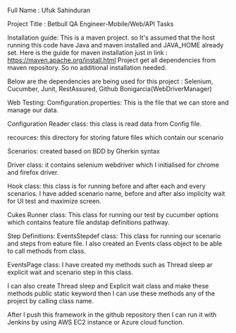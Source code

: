 Full Name : Ufuk Sahinduran

Project Title : Betbull QA Engineer-Mobile/Web/API Tasks

Installation guide: This is a maven project. so It's assumed that the host running this code have Java and maven installed and JAVA_HOME already set. Here is the guide for maven installation just in link : https://maven.apache.org/install.html Project get all dependencies from maven repository. So no additional installation needed.

Below are the dependencies are being used for this project : Selenium, Cucumber, Junit, RestAssured, Github Bonigarcia(WebDriverManager)


Web Testing:
Comfiguration.properties: This is the file that we can store and manage our data.

Configuration Reader class: this class is read data from Config file.

recources: this directory for storing fature files which contain our scenario

Scenarios: created based on BDD by Gherkin syntax

Driver class: it contains selenium webdriver which I initialised for chrome and firefox driver.

Hook class: this class is for running before and after each and every scenarios. I have added scenario name, before and 
after also implicity wait for UI test and maximize screen.

Cukes Runner class: This class for running our test by cucumber options which contains feature file andstap definitions pathway.

Step Definitions: EventsStepdef class: This class for running our scenario and steps from eature file. I also
created an Events class object to be able to call methods from class.

EventsPage class: I have created my methods such as Thread sleep ar explicit wait and scenario step in this class.


I can also create Thread sleep and Explicit wait class and make these methods public static keyword then I can use these methods any 
of the project by calling class name.

After I push this framework in the github repository then I can run it with Jenkins by using AWS EC2 instance or Azure cloud function.


